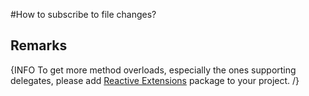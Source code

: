 ﻿#How to subscribe to file changes?




## Remarks

{INFO To get more method overloads, especially the ones supporting delegates, please add [Reactive Extensions](http://nuget.org/packages/Rx-Main) package to your project. /}
